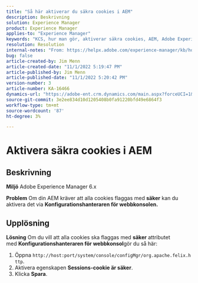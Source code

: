 ```yaml
---
title: "Så här aktiverar du säkra cookies i AEM"
description: Beskrivning
solution: Experience Manager
product: Experience Manager
applies-to: "Experience Manager"
keywords: "KCS, hur man gör, aktiverar säkra cookies, AEM, Adobe Experience Manager, 6.x"
resolution: Resolution
internal-notes: "From: https://helpx.adobe.com/experience-manager/kb/how-to-enable-secure-cookies-in-AEM.html"
bug: false
article-created-by: Jim Menn
article-created-date: "11/1/2022 5:19:47 PM"
article-published-by: Jim Menn
article-published-date: "11/1/2022 5:20:42 PM"
version-number: 3
article-number: KA-16466
dynamics-url: "https://adobe-ent.crm.dynamics.com/main.aspx?forceUCI=1&pagetype=entityrecord&etn=knowledgearticle&id=9e57415c-095a-ed11-9561-6045bd006a22"
source-git-commit: 3e2ee834d10d1205408b0fa91220bfd49e6864f3
workflow-type: tm+mt
source-wordcount: '87'
ht-degree: 3%

---
```


# Aktivera säkra cookies i AEM

## Beskrivning


<b>Miljö</b>
Adobe Experience Manager 6.x

<b>Problem</b>
Om din AEM kräver att alla cookies flaggas med <b>säker</b> kan du aktivera det via <b>Konfigurationshanteraren för webbkonsolen.</b>


## Upplösning


<b>Lösning</b>
Om du vill att alla cookies ska flaggas med <b>säker</b> attributet med <b>Konfigurationshanteraren för webbkonsol</b>gör du så här:

1. Öppna `http://host:port/system/console/configMgr/org.apache.felix.http`.
2. Aktivera egenskapen <b>Sessions-cookie är säker</b>.
3. Klicka <b>Spara</b>.

